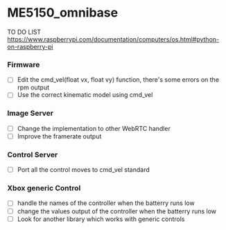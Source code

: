# ME5150_omnibase

TO DO LIST
<https://www.raspberrypi.com/documentation/computers/os.html#python-on-raspberry-pi>

### Firmware
- [ ] Edit the cmd_vel(float vx, float vy) function, there's some errors on the rpm output
- [ ] Use the correct kinematic model using cmd_vel
### Image Server
- [ ] Change the implementation to other WebRTC handler
- [ ] Improve the framerate output
### Control Server
- [ ] Port all the control moves to cmd_vel standard

### Xbox generic Control
- [ ] handle the names of the controller when the batterry runs low
- [ ] change the values output of the controller when the batterry runs low
- [ ] Look for another library which works with generic controls
